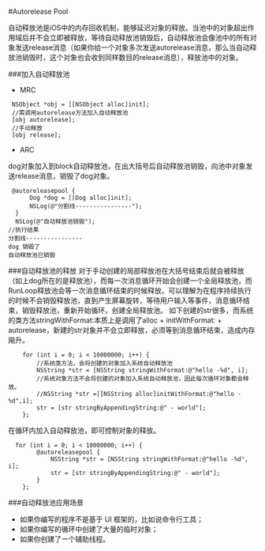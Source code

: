 #Autorelease Pool


自动释放池是iOS中的内存回收机制，能够延迟对象的释放。当池中的对象超出作用域后并不会立即被释放，等待自动释放池销毁后，自动释放池会像池中的所有对象发送release消息（如果你给一个对象多次发送autorelease消息，那么当自动释放池销毁时，这个对象也会收到同样数目的release消息），释放池中的对象。

###加入自动释放池
- MRC

```objc
 NSObject *obj = [[NSObject alloc]init];
 //需调用autorelease方法加入自动释放池
 [obj autorelease];
 //手动释放
 [obj release];
```
- ARC

dog对象加入到block自动释放池，在出大括号后自动释放池销毁，向池中对象发送release消息，销毁了dog对象。
```objc
 @autoreleasepool {
      Dog *dog = [[Dog alloc]init];
      NSLog(@"分割线----------------");
  }
  NSLog(@"自动释放池销毁");
//执行结果
分割线----------------
dog 销毁了
自动释放池已销毁

```

###自动释放池的释放
对于手动创建的局部释放池在大括号结束后就会被释放（如上dog所在的是释放池），而每一次消息循环开始会创建一个全局释放池，而RunLoop释放池会等一次消息循环结束的时候释放。可以理解为在程序持续执行的时候不会销毁释放池，直到产生屏幕旋转，等待用户输入等事件，消息循环结束，销毁释放池，重新开始循环，创建全局释放池。
如下创建的str很多，而系统的类方法stringWithFormat:本质上是调用了alloc + initWithFormat: + autorelease，新建的str对象并不会立即释放，必须等到消息循环结束，造成内存飚升。
```objc
    for (int i = 0; i < 10000000; i++) {
        //系统类方法，会将创建的对象加入系统自动释放池
        NSString *str = [NSString stringWithFormat:@"hello -%d", i];
        //系统对象方法不会将创建的对象加入系统自动释放池，因此每次循环对象都会释放。
        //NSString *str =[[NSString alloc]initWithFormat:@"hello -%d",i];
        str = [str stringByAppendingString:@" - world"];
    };
```
在循环内加入自动释放池，即可控制对象的释放。
```objc
  for (int i = 0; i < 10000000; i++) {
        @autoreleasepool {
            NSString *str = [NSString stringWithFormat:@"hello -%d", i];
            str = [str stringByAppendingString:@" - world"];
        }      
    };
```


###自动释放池应用场景
- 如果你编写的程序不是基于 UI 框架的，比如说命令行工具；
- 如果你编写的循环中创建了大量的临时对象；
- 如果你创建了一个辅助线程。




